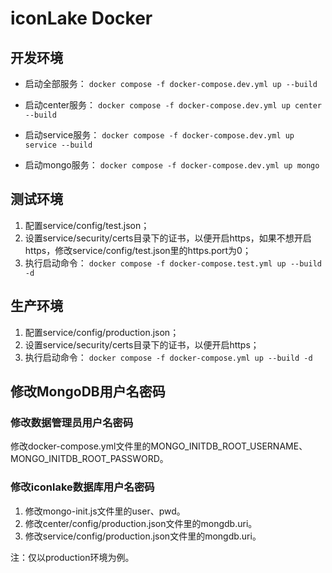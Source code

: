 # iconLake Docker

## 开发环境

- 启动全部服务：
`
docker compose -f docker-compose.dev.yml up --build
`

- 启动center服务：
`
docker compose -f docker-compose.dev.yml up center --build
`

- 启动service服务：
`
docker compose -f docker-compose.dev.yml up service --build
`

- 启动mongo服务：
`
docker compose -f docker-compose.dev.yml up mongo
`

## 测试环境

1. 配置service/config/test.json；
2. 设置service/security/certs目录下的证书，以便开启https，如果不想开启https，修改service/config/test.json里的https.port为0；
3. 执行启动命令：
`
docker compose -f docker-compose.test.yml up --build -d
`

## 生产环境

1. 配置service/config/production.json；
2. 设置service/security/certs目录下的证书，以便开启https；
3. 执行启动命令：
`
docker compose -f docker-compose.yml up --build -d
`

## 修改MongoDB用户名密码

### 修改数据管理员用户名密码
修改docker-compose.yml文件里的MONGO_INITDB_ROOT_USERNAME、MONGO_INITDB_ROOT_PASSWORD。

### 修改iconlake数据库用户名密码
1. 修改mongo-init.js文件里的user、pwd。
2. 修改center/config/production.json文件里的mongdb.uri。
3. 修改service/config/production.json文件里的mongdb.uri。

注：仅以production环境为例。
